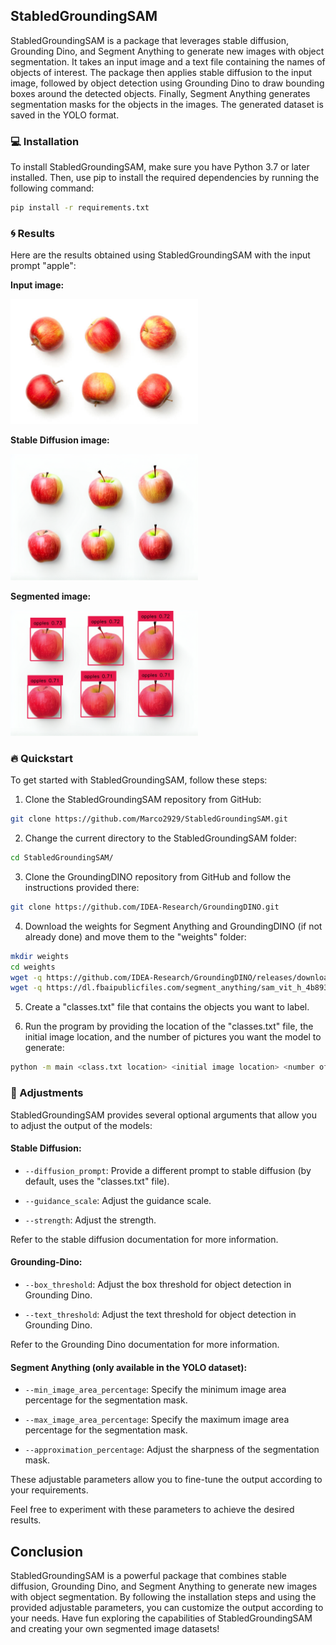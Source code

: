 ## StabledGroundingSAM

StabledGroundingSAM is a package that leverages stable diffusion, Grounding Dino, and Segment Anything to generate new images with object segmentation. It takes an input image and a text file containing the names of objects of interest. The package then applies stable diffusion to the input image, followed by object detection using Grounding Dino to draw bounding boxes around the detected objects. Finally, Segment Anything generates segmentation masks for the objects in the images. The generated dataset is saved in the YOLO format.

### 💻 Installation

To install StabledGroundingSAM, make sure you have Python 3.7 or later installed. Then, use pip to install the required dependencies by running the following command:

```bash
pip install -r requirements.txt
```

### 🌀 Results

Here are the results obtained using StabledGroundingSAM with the input prompt "apple":

**Input image:**

<img src=".asset/input_apple.png" alt="input_apple" width="300"/>

**Stable Diffusion image:**

<img src=".asset/stabled_apple.png" alt="stabled_apple" width="300"/>

**Segmented image:**

<img src=".asset/segmented_apple.png" alt="segmented_apple" width="300"/>

### 🔥 Quickstart

To get started with StabledGroundingSAM, follow these steps:

1. Clone the StabledGroundingSAM repository from GitHub:

```bash
git clone https://github.com/Marco2929/StabledGroundingSAM.git
```

2. Change the current directory to the StabledGroundingSAM folder:

```bash
cd StabledGroundingSAM/
```

3. Clone the GroundingDINO repository from GitHub and follow the instructions provided there:

```bash
git clone https://github.com/IDEA-Research/GroundingDINO.git
```

4. Download the weights for Segment Anything and GroundingDINO (if not already done) and move them to the "weights" folder:

```bash
mkdir weights
cd weights
wget -q https://github.com/IDEA-Research/GroundingDINO/releases/download/v0.1.0-alpha/groundingdino_swint_ogc.pth
wget -q https://dl.fbaipublicfiles.com/segment_anything/sam_vit_h_4b8939.pth
```

5. Create a "classes.txt" file that contains the objects you want to label.

6. Run the program by providing the location of the "classes.txt" file, the initial image location, and the number of pictures you want the model to generate:

```bash
python -m main <class.txt location> <initial image location> <number of pictures>
```

### 🔧 Adjustments

StabledGroundingSAM provides several optional arguments that allow you to adjust the output of the models:

#### Stable Diffusion:

- `--diffusion_prompt`: Provide a different prompt to stable diffusion (by default, uses the "classes.txt" file).

- `--guidance_scale`: Adjust the guidance scale.

- `--strength`: Adjust the strength.

Refer to the stable diffusion documentation for more information.

#### Grounding-Dino:

- `--box_threshold`: Adjust the box threshold for object detection in Grounding Dino.

- `--text_threshold`: Adjust the text threshold for object detection in Grounding Dino.

Refer to the Grounding Dino documentation for more information.

#### Segment Anything (only available in the YOLO dataset):

- `--min_image_area_percentage`: Specify the minimum image area percentage for the segmentation mask.

- `--max_image_area_percentage`: Specify the maximum image area percentage for the segmentation mask.

- `--approximation_percentage`: Adjust the sharpness of the segmentation mask.

These adjustable parameters allow you to fine-tune the output according to your requirements.

Feel free to experiment with these parameters to achieve the desired results.

## Conclusion

StabledGroundingSAM is a powerful package that combines stable diffusion, Grounding Dino, and Segment Anything to generate new images with object segmentation. By following the installation steps and using the provided adjustable parameters, you can customize the output according to your needs. Have fun exploring the capabilities of StabledGroundingSAM and creating your own segmented image datasets!